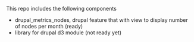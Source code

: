 This repo includes the following components
- drupal_metrics_nodes, drupal feature that with view to display number of nodes per month (ready)
- library for drupal d3 module (not ready yet)
